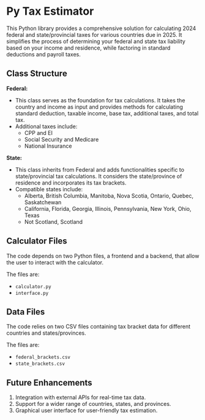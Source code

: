 # Py Tax Estimator

This Python library provides a comprehensive solution for calculating 2024 federal and state/provincial taxes for various countries due in 2025. It simplifies the process of determining your federal and state tax liability based on your income and residence, while factoring in standard deductions and payroll taxes.

## Class Structure
**Federal:**
- This class serves as the foundation for tax calculations. It takes the country and income as input and provides methods for calculating standard deduction, taxable income, base tax, additional taxes, and total tax.
- Additional taxes include:
  - CPP and EI
  - Social Security and Medicare
  - National Insurance

**State:**
- This class inherits from Federal and adds functionalities specific to state/provincial tax calculations. It considers the state/province of residence and incorporates its tax brackets.
- Compatible states include:
  - Alberta, British Columbia, Manitoba, Nova Scotia, Ontario, Quebec, Saskatchewan
  - California, Florida, Georgia, Illinois, Pennsylvania, New York, Ohio, Texas
  - Not Scotland, Scotland
 
## Calculator Files

The code depends on two Python files, a frontend and a backend, that allow the user to interact with the calculator.

The files are:
- `calculator.py`
- `interface.py`
 
## Data Files

The code relies on two CSV files containing tax bracket data for different countries and states/provinces.

The files are:
- `federal_brackets.csv`
- `state_brackets.csv`

## Future Enhancements

1. Integration with external APIs for real-time tax data.
2. Support for a wider range of countries, states, and provinces.
3. Graphical user interface for user-friendly tax estimation.
